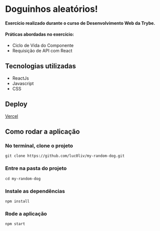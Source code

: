 # Doguinhos aleatórios!
#### Exercício realizado durante o curso de Desenvolvimento Web da Trybe.
#### Práticas abordadas no exercício:
- Ciclo de Vida do Componente
- Requisição de API com React

## Tecnologias utilizadas
- ReactJs
- Javascript
- CSS

## Deploy
<a href="https://my-random-dog.vercel.app/" target="_blank" rel="noopener noreferrer">Vercel</a>

## Como rodar a aplicação

### No terminal, clone o projeto
`git clone https://github.com/luc0liv/my-random-dog.git`

### Entre na pasta do projeto
`cd my-random-dog`

### Instale as dependências
`npm install`

### Rode a aplicação
`npm start`
<!-- Olá, Tryber!
Esse é apenas um arquivo inicial para o README do seu projeto.
É essencial que você preencha esse documento por conta própria, ok?
Não deixe de usar nossas dicas de escrita de README de projetos, e deixe sua criatividade brilhar!
:warning: IMPORTANTE: você precisa deixar nítido:
- quais arquivos/pastas foram desenvolvidos por você; 
- quais arquivos/pastas foram desenvolvidos por outra pessoa estudante;
- quais arquivos/pastas foram desenvolvidos pela Trybe.
-->
